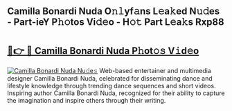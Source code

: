 ## Camilla Bonardi Nuda O𝚗𝚕yf𝚊ns L𝚎a𝚔ed N𝚞𝚍es - Part-ieY P𝚑𝚘tos Vi𝚍𝚎o - H𝚘𝚝 Part L𝚎a𝚔s Rxp88

# <h2><a href="http://kf50p2a.oniu.top/?m=Camilla+Bonardi+Nuda">🔗👉 🔴 Camilla Bonardi Nuda P𝚑ot𝚘𝚜 V𝚒d𝚎o</a></h2>

[![Camilla Bonardi Nuda Nu𝚍e𝚜](https://i.imgur.com/0qMVB7G.gif)](http://kf50p2a.oniu.top/?m=Camilla+Bonardi+Nuda)
Web-based entertainer and multimedia designer Camilla Bonardi Nuda, celebrated for disseminating dance and lifestyle knowledge through trending dance sequences and short videos. Inspiring author Camilla Bonardi Nuda, recognized for their ability to capture the imagination and inspire others through their writing.  
